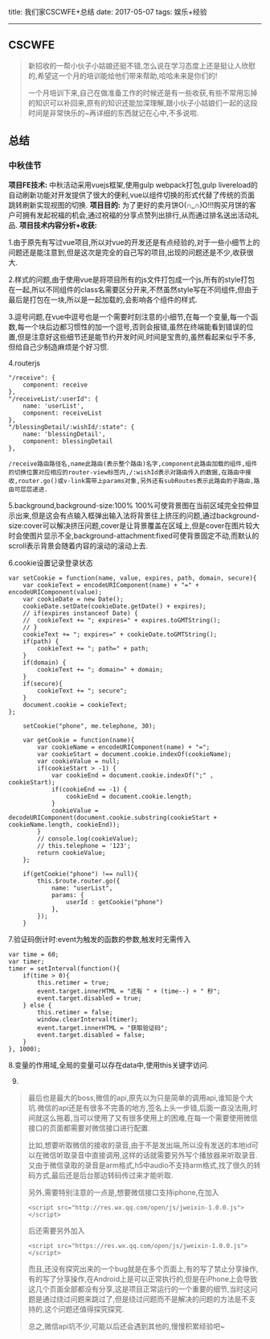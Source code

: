 ﻿title: 我们家CSCWFE+总结
date: 2017-05-07
tags: 娱乐+经验

---

## CSCWFE

> 新招收的一帮小伙子小姑娘还挺不错,怎么说在学习态度上还是挺让人欣慰的,希望这一个月的培训能给他们带来帮助,哈哈未来是你们的!
> 
> 一个月培训下来,自己在做准备工作的时候还是有一些收获,有些不常用忘掉的知识可以补回来,原有的知识还能加深理解,跟小伙子小姑娘们一起的这段时间是非常快乐的~再详细的东西就记在心中,不多说啦.

        
## 总结

### 中秋佳节
**项目FE技术:** 中秋活动采用vuejs框架,使用gulp webpack打包,gulp livereload的自动刷新功能对开发提供了很大的便利,vue以组件切换的形式代替了传统的页面跳转刷新实现视图的切换.
**项目目的:** 为了更好的卖月饼O(∩_∩)O!!!购买月饼的客户可拥有发起祝福的机会,通过祝福的分享点赞列出排行,从而通过排名送出活动礼品.
**项目技术内容分析+收获:**


1.由于原先有写过vue项目,所以对vue的开发还是有点经验的,对于一些小细节上的问题还是能注意到,但是这次是完全的自己写的项目,出现的问题还是不少,收获很大.

2.样式的问题,由于使用vue是将项目所有的js文件打包成一个js,所有的style打包在一起,所以不同组件的class名需要区分开来,不然虽然style写在不同组件,但由于最后是打包在一块,所以是一起加载的,会影响各个组件的样式.

3.逗号问题,在vue中逗号也是一个需要时刻注意的小细节,在每一个变量,每一个函数,每一个块后边都习惯性的加一个逗号,否则会报错,虽然在终端能看到错误的位置,但是注意好这些细节还是能节约开发时间,时间是宝贵的,虽然看起来似乎不多,但给自己少制造麻烦是个好习惯.

4.routerjs

    "/receive": {
    	component: receive
    },
    "/receiveList/:userId": {
    	name: 'userList',
    	component: receiveList
    },
    "/blessingDetail/:wishId/:state": {
    	name: 'blessingDetail',
    	component: blessingDetail
    },

    /receive路由路径名,name此路由(表示整个路由)名字,component此路由加载的组件,组件的切换位置对应相应的router-view标签内,/:wishId表示对路由传入的数据,在路由中接收,router.go()或v-link需带上params对象,另外还有subRoutes表示此路由的子路由,路由可层层递进.


5.background,background-size:100% 100%可使背景图在当前区域完全拉伸显示出来,但是这会有点输入框弹出输入法将背景往上挤压的问题,通过background-size:cover可以解决挤压问题,cover是让背景覆盖在区域上,但是cover在图片较大时会使图片显示不全,background-attachment:fixed可使背景固定不动,而默认的scroll表示背景会随着内容的滚动的滚动上去.

6.cookie设置记录登录状态

    var setCookie = function(name, value, expires, path, domain, secure){
    	var cookieText = encodeURIComponent(name) + "=" + encodeURIComponent(value);
    	var cookieDate = new Date();
    	cookieDate.setDate(cookieDate.getDate() + expires);
    	// if(expires instanceof Date) {
    	// 	cookieText += "; expires=" + expires.toGMTString();
    	// }
    	cookieText += "; expires=" + cookieDate.toGMTString();
    	if(path) {
    		cookieText += "; path=" + path;
    	}
    	if(domain) {
    		cookieText += "; domain=" + domain;
    	}
    	if(secure){
    		cookieText += "; secure";
    	}
    	document.cookie = cookieText;
    };
    
     	setCookie("phone", me.telephone, 30);
    
    	var getCookie = function(name){
    		var cookieName = encodeURIComponent(name) + "=";
    		var cookieStart = document.cookie.indexOf(cookieName);
    		var cookieValue = null;
    		if(cookieStart > -1) {
    			var cookieEnd = document.cookie.indexOf(";" , cookieStart);
    			if(cookieEnd == -1) {
    				cookieEnd = document.cookie.length;
    			}
    			cookieValue = decodeURIComponent(document.cookie.substring(cookieStart + cookieName.length, cookieEnd));
    		}
    		// console.log(cookieValue);
    		// this.telephone = '123';
    		return cookieValue;
    	};
    	
    	if(getCookie("phone") !== null){
    		this.$route.router.go({
    			name: "userList",
    			params: {
    				userId : getCookie("phone")
    			},
    		});
    	}
	

7.验证码倒计时:event为触发的函数的参数,触发时无需传入

    var time = 60;
    var timer;
    timer = setInterval(function(){
    	if(time > 0){
    		this.retimer = true;
    		event.target.innerHTML = "还有 " + (time--) + " 秒";
    		event.target.disabled = true;
    	} else {
    		this.retimer = false;
    		window.clearInterval(timer);
    		event.target.innerHTML = "获取验证码";
    		event.target.disabled = false;
    	}
    }, 1000);



8.变量的作用域,全局的变量可以存在data中,使用this关键字访问.

9.

> 最后也是最大的boss,微信的api,原先以为只是简单的调用api,谁知是个大坑.微信的api还是有很多不完善的地方,签名上头一步错,后面一直没法用,时间就这么拖着,当可以使用了又有很多使用上的困难,在每一个需要使用微信接口的页面都需要对微信接口进行配置.
> 
> 比如,想要听取微信的接收的录音,由于不是发出端,所以没有发送的本地id可以在微信听取录音中直接调用,这样的话就需要另外写个播放器来听取录音.又由于微信录取的录音是arm格式,h5中audio不支持arm格式,找了很久的转码方式,最后还是后台那边转码传过来才能听取.
> 
> 另外,需要特别注意的一点是,想要微信接口支持iphone,在加入
> 
>     <script src="http://res.wx.qq.com/open/js/jweixin-1.0.0.js"></script>
> 
> 后还需要另外加入
> 
>     <script src="https://res.wx.qq.com/open/js/jweixin-1.0.0.js"></script>
> 
> 而且,还没有探究出来的一个bug就是在多个页面上,有的写了禁止分享操作,有的写了分享操作,在Android上是可以正常执行的,但是在iPhone上会导致这几个页面全部都没有分享,这是项目正常运行的一个重要的细节,当时这问题是通过绕过问题来跳过了,但是绕过问题而不是解决的问题的方法是不支持的,这个问题还值得探究探究.
> 
> 总之,微信api坑不少,可能以后还会遇到其他的,慢慢积累经验吧~


